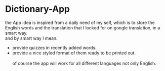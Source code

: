 # Dictionary-App
the App idea is inspired from a daily need of my self, which is to store the English words and the translation that I looked for on google translation, in  a smart way. 
<br> and by smart way I mean.<br>
* provide quizzes in recently added words.
* provide a nice styled format of them ready to be printed out.  
<br>of course the app will work for all different languages not only English.

